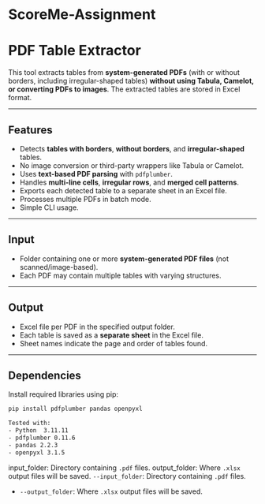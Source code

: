 # ScoreMe-Assignment
# PDF Table Extractor

This tool extracts tables from **system-generated PDFs** (with or without borders, including irregular-shaped tables) **without using Tabula, Camelot, or converting PDFs to images**. The extracted tables are stored in Excel format.

---

## Features

-  Detects **tables with borders**, **without borders**, and **irregular-shaped** tables.
-  No image conversion or third-party wrappers like Tabula or Camelot.
-  Uses **text-based PDF parsing** with `pdfplumber`.
-  Handles **multi-line cells**, **irregular rows**, and **merged cell patterns**.
-  Exports each detected table to a separate sheet in an Excel file.
-  Processes multiple PDFs in batch mode.
-  Simple CLI usage.

---

##  Input

- Folder containing one or more **system-generated PDF files** (not scanned/image-based).
- Each PDF may contain multiple tables with varying structures.

---

##  Output

- Excel file per PDF in the specified output folder.
- Each table is saved as a **separate sheet** in the Excel file.
- Sheet names indicate the page and order of tables found.

---

## Dependencies

Install required libraries using pip:

```bash
pip install pdfplumber pandas openpyxl

Tested with:
- Python  3.11.11
- pdfplumber 0.11.6
- pandas 2.2.3
- openpyxl 3.1.5

```
input_folder: Directory containing `.pdf` files.
output_folder: Where `.xlsx` output files will be saved.
`--input_folder`: Directory containing `.pdf` files.
- `--output_folder`: Where `.xlsx` output files will be saved.


